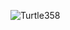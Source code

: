 
<p><img align="center" src="https://github-readme-stats.vercel.app/api/top-langs?username=Turtle358&show_icons=true&locale=en&layout=compact" alt="Turtle358" /></p>
